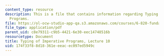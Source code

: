 ```yaml
---
content_type: resource
description: This is a file that contains information regarding Typing of Imperative
  Programs.
file: https://ol-ocw-studio-app-qa.s3.amazonaws.com/courses/6-820-fundamentals-of-program-analysis-fall-2015/174f33f88d18361eeeacec097ed5949c_MIT6_820F15_L10.pdf
file_type: application/pdf
parent_uid: c8e79311-c9b5-4421-6e30-eec14748516b
resourcetype: Document
title: Typing of Imperative Programs, Lecture 10
uid: 174f33f8-8d18-361e-eeac-ec097ed5949c
---
```


